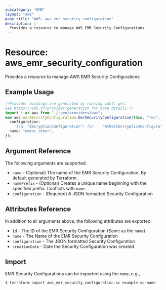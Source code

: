 ```yaml
---
subcategory: "EMR"
layout: "aws"
page_title: "AWS: aws_emr_security_configuration"
description: |-
  Provides a resource to manage AWS EMR Security Configurations
---
```


# Resource: aws\_emr\_security\_configuration

Provides a resource to manage AWS EMR Security Configurations

## Example Usage

```typescript
/*Provider bindings are generated by running cdktf get.
See https://cdk.tf/provider-generation for more details.*/
import * as aws from "./.gen/providers/aws";
new aws.emrSecurityConfiguration.EmrSecurityConfiguration(this, "foo", {
  configuration:
    '{\n  "EncryptionConfiguration": {\n    "AtRestEncryptionConfiguration": {\n      "S3EncryptionConfiguration": {\n        "EncryptionMode": "SSE-S3"\n      },\n      "LocalDiskEncryptionConfiguration": {\n        "EncryptionKeyProviderType": "AwsKms",\n        "AwsKmsKey": "arn:aws:kms:us-west-2:187416307283:alias/tf_emr_test_key"\n      }\n    },\n    "EnableInTransitEncryption": false,\n    "EnableAtRestEncryption": true\n  }\n}\n',
  name: "emrsc_other",
});

```

## Argument Reference

The following arguments are supported:

* `name` - (Optional) The name of the EMR Security Configuration. By default generated by Terraform.
* `namePrefix` - (Optional) Creates a unique name beginning with the specified
  prefix. Conflicts with `name`.
* `configuration` - (Required) A JSON formatted Security Configuration

## Attributes Reference

In addition to all arguments above, the following attributes are exported:

* `id` - The ID of the EMR Security Configuration (Same as the `name`)
* `name` - The Name of the EMR Security Configuration
* `configuration` - The JSON formatted Security Configuration
* `creationDate` - Date the Security Configuration was created

## Import

EMR Security Configurations can be imported using the `name`, e.g.,

```console
$ terraform import aws_emr_security_configuration.sc example-sc-name
```
